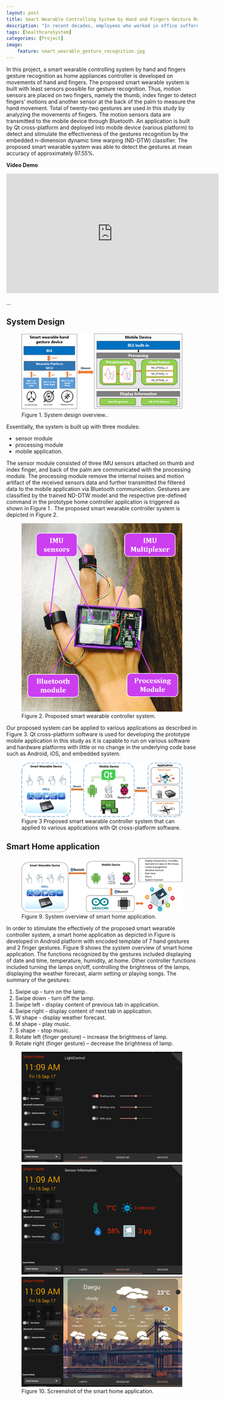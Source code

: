 ```yaml
---
layout: post
title: Smart Wearable Controlling System by Hand and Fingers Gesture Recognition
description: "In recent decades, employees who worked in office suffered from bone diseases and muscle stress, mainly due to improper sitting posture. This study is proposed to develop a novel body equilibrium correction to meet solve such issue."
tags: [healthcareSystem]
categories: [Project]
image:
    feature: smart_wearable_gesture_recognition.jpg
---
```


In this project, a smart wearable controlling system by hand and fingers gesture recognition as home appliances controller is developed on movements of hand and fingers. The proposed smart wearable system is built with least sensors possible for gesture recognition. Thus, motion sensors are placed on two fingers, namely the thumb, index finger to detect fingers’ motions and another sensor at the back of the palm to measure the hand movement. Total of twenty-two gestures are used in this study by analyzing the movements of fingers. The motion sensors data are transmitted to the mobile device through Bluetooth. An application is built by Qt cross-platform and deployed into mobile device (various platform) to detect and stimulate the effectiveness of the gestures recognition by the embedded n-dimension dynamic time warping (ND-DTW) classifier. The proposed smart wearable system was able to detect the gestures at mean accuracy of approximately 97.55%.

**Video Demo**

<iframe width="560" height="315" src="https://www.youtube.com/embed/xYD6fA76y_g" frameborder="0" allowfullscreen></iframe>

...

<!-- more -->

## System Design

<figure>
	<img src="/images/gesture_project/system_design.png" alt="">
    <figcaption><a title="Figure 1. System design overview."> Figure 1. System design overview..</a></figcaption>
</figure>

Essentially, the system is built up with three modules:
* sensor module
* processing module
* mobile application.

The sensor module consisted of three IMU sensors attached on thumb and index finger, and back of the palm are communicated with the processing module. The processing module remove the internal noises and motion artifact of the received sensors data and further transmitted the filtered data to the mobile application via Bluetooth communication. Gestures are classified by the trained ND-DTW model and the respective pre-defined command in the prototype home controller application is triggered as shown in Figure 1 . The proposed smart wearable controller system is depicted in Figure 2.

<figure>
	<img src="/images/gesture_project/Picture1.png" alt="">
    <figcaption><a title="Figure 2. Proposed smart wearable controller system."> Figure 2. Proposed smart wearable controller system.</a></figcaption>
</figure>

Our proposed system can be applied to various applications as described in Figure 3. Qt cross-platform software is used for developing the prototype mobile application in this study as it is capable to run on various software and hardware platforms with little or no change in the underlying code base such as Android, iOS, and embedded system.

<figure>
	<img src="/images/gesture_project/app_overview.png" alt="">
    <figcaption><a title="Figure 3 Proposed smart wearable controller system that can applied to various applications with Qt cross-platform software"> Figure 3 Proposed smart wearable controller system that can applied to various applications with Qt cross-platform software.</a></figcaption>
</figure>

## Smart Home application
<figure>
	<img src="/images/gesture_project/smart_home_application.png" alt="">
    <figcaption><a title="Figure 9. System overview of smart home application."> Figure 9. System overview of smart home application.</a></figcaption>
</figure>

In order to stimulate the effectively of the proposed smart wearable controller system, a smart home application as depicted in Figure is developed in Android platform with encoded template of  7 hand gestures and 2 finger gestures. Figure 9 shows the system overview of smart home application. The functions recognized by the gestures included displaying of date and time, temperature, humidity, at home. Other controller functions included turning the lamps on/off, controlling the brightness of the lamps, displaying the weather forecast, alarm setting or playing songs. The summary of the gestures:
1. Swipe up - turn on the lamp.
2. Swipe down - turn off the lamp.
3. Swipe left - display content of previous tab in application.
4. Swipe right - display content of next tab in application.
5. W shape - display weather forecast.
6. M shape - play music.
7. S shape - stop music.
8. Rotate left (finger gesture) – increase the brightness of lamp.
9. Rotate right (finger gesture) – decrease the brightness of lamp.
<figure>
	<img src="/images/gesture_project/application_interface.png" alt="">
    <figcaption><a title="Figure 10. Screenshot of the smart home application."> Figure 10. Screenshot of the smart home application.</a></figcaption>
</figure>

